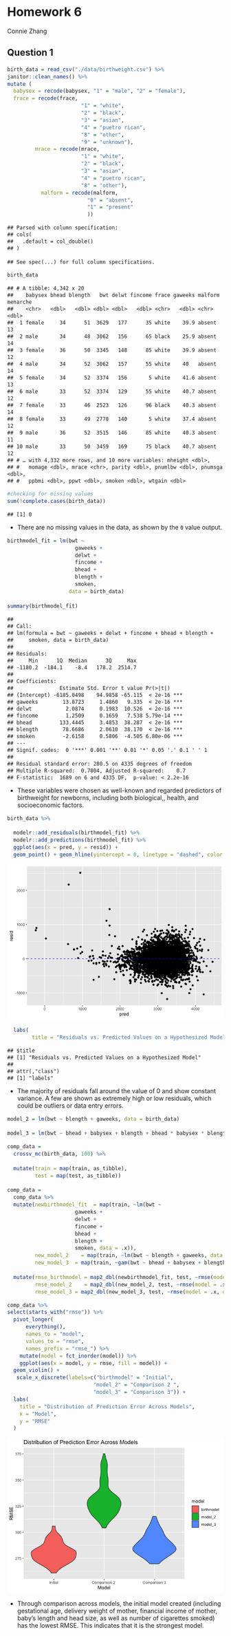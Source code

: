 Homework 6
================
Connie Zhang

## Question 1

``` r
birth_data = read_csv("./data/birthweight.csv") %>% 
janitor::clean_names() %>%
mutate (
  babysex = recode(babysex, "1" = "male", "2" = "female"),
  frace = recode(frace,
                        "1" = "white",
                        "2" = "black",
                        "3" = "asian",
                        "4" = "puetro rican",
                        "8" = "other",
                        "9" = "unknown"),
         mrace = recode(mrace,
                        "1" = "white",
                        "2" = "black",
                        "3" = "asian",
                        "4" = "puetro rican",
                        "8" = "other"),
           malform = recode(malform, 
                          "0" = "absent",
                          "1" = "present"
                          ))  
```

    ## Parsed with column specification:
    ## cols(
    ##   .default = col_double()
    ## )

    ## See spec(...) for full column specifications.

``` r
birth_data
```

    ## # A tibble: 4,342 x 20
    ##    babysex bhead blength   bwt delwt fincome frace gaweeks malform menarche
    ##    <chr>   <dbl>   <dbl> <dbl> <dbl>   <dbl> <chr>   <dbl> <chr>      <dbl>
    ##  1 female     34      51  3629   177      35 white    39.9 absent        13
    ##  2 male       34      48  3062   156      65 black    25.9 absent        14
    ##  3 female     36      50  3345   148      85 white    39.9 absent        12
    ##  4 male       34      52  3062   157      55 white    40   absent        14
    ##  5 female     34      52  3374   156       5 white    41.6 absent        13
    ##  6 male       33      52  3374   129      55 white    40.7 absent        12
    ##  7 female     33      46  2523   126      96 black    40.3 absent        14
    ##  8 female     33      49  2778   140       5 white    37.4 absent        12
    ##  9 male       36      52  3515   146      85 white    40.3 absent        11
    ## 10 male       33      50  3459   169      75 black    40.7 absent        12
    ## # … with 4,332 more rows, and 10 more variables: mheight <dbl>,
    ## #   momage <dbl>, mrace <chr>, parity <dbl>, pnumlbw <dbl>, pnumsga <dbl>,
    ## #   ppbmi <dbl>, ppwt <dbl>, smoken <dbl>, wtgain <dbl>

``` r
#checking for missing values 
sum(!complete.cases(birth_data))
```

    ## [1] 0

  - There are no missing values in the data, as shown by the `0` value
    output.

<!-- end list -->

``` r
birthmodel_fit = lm(bwt ~ 
                      gaweeks + 
                      delwt + 
                      fincome +
                      bhead +
                      blength +
                      smoken, 
                    data = birth_data) 

summary(birthmodel_fit) 
```

    ## 
    ## Call:
    ## lm(formula = bwt ~ gaweeks + delwt + fincome + bhead + blength + 
    ##     smoken, data = birth_data)
    ## 
    ## Residuals:
    ##     Min      1Q  Median      3Q     Max 
    ## -1180.2  -184.1    -8.4   178.2  2514.7 
    ## 
    ## Coefficients:
    ##               Estimate Std. Error t value Pr(>|t|)    
    ## (Intercept) -6185.0498    94.9858 -65.115  < 2e-16 ***
    ## gaweeks        13.8723     1.4860   9.335  < 2e-16 ***
    ## delwt           2.0874     0.1983  10.526  < 2e-16 ***
    ## fincome         1.2509     0.1659   7.538 5.79e-14 ***
    ## bhead         133.4445     3.4853  38.287  < 2e-16 ***
    ## blength        78.6686     2.0610  38.170  < 2e-16 ***
    ## smoken         -2.6158     0.5806  -4.505 6.80e-06 ***
    ## ---
    ## Signif. codes:  0 '***' 0.001 '**' 0.01 '*' 0.05 '.' 0.1 ' ' 1
    ## 
    ## Residual standard error: 280.5 on 4335 degrees of freedom
    ## Multiple R-squared:  0.7004, Adjusted R-squared:    0.7 
    ## F-statistic:  1689 on 6 and 4335 DF,  p-value: < 2.2e-16

  - These variables were chosen as well-known and regarded predictors of
    birthweight for newborns, including both biological,, health, and
    socioeconomic factors.

<!-- end list -->

``` r
birth_data %>%
  
  modelr::add_residuals(birthmodel_fit) %>%
  modelr::add_predictions(birthmodel_fit) %>%
  ggplot(aes(x = pred, y = resid)) +
  geom_point() + geom_hline(yintercept = 0, linetype = "dashed", color = "blue") 
```

![](cz2540_hw6_files/figure-gfm/-%20fitted%20vs%20residual-1.png)<!-- -->

``` r
  labs(
        title = "Residuals vs. Predicted Values on a Hypothesized Model")
```

    ## $title
    ## [1] "Residuals vs. Predicted Values on a Hypothesized Model"
    ## 
    ## attr(,"class")
    ## [1] "labels"

  - The majority of residuals fall around the value of 0 and show
    constant variance. A few are shown as extremely high or low
    residuals, which could be outliers or data entry errors.

<!-- end list -->

``` r
model_2 = lm(bwt ~ blength + gaweeks, data = birth_data) 

model_3 = lm(bwt ~ bhead + babysex + blength + bhead * babysex * blength, data = birth_data) 
```

``` r
comp_data = 
  crossv_mc(birth_data, 100) %>%

  mutate(train = map(train, as_tibble),
         test = map(test, as_tibble)) 

comp_data = 
  comp_data %>% 
  mutate(newbirthmodel_fit  = map(train, ~lm(bwt ~ 
                      gaweeks + 
                      delwt + 
                      fincome + 
                      bhead + 
                      blength +
                      smoken, data = .x)),
         new_model_2    = map(train, ~lm(bwt ~ blength + gaweeks, data = .x)),
         new_model_3  = map(train, ~gam(bwt ~ bhead + babysex + blength + bhead * babysex * blength, data = as_tibble(.x)))) %>% 
  
  mutate(rmse_birthmodel = map2_dbl(newbirthmodel_fit, test, ~rmse(model = .x, data = .y)),
         rmse_model_2    = map2_dbl(new_model_2, test, ~rmse(model = .x, data = .y)),
         rmse_model_3 = map2_dbl(new_model_3, test, ~rmse(model = .x, data = .y))) 
```

``` r
comp_data %>%
select(starts_with("rmse")) %>% 
  pivot_longer(
      everything(),
      names_to = "model", 
      values_to = "rmse",
      names_prefix = "rmse_") %>% 
    mutate(model = fct_inorder(model)) %>% 
    ggplot(aes(x = model, y = rmse, fill = model)) +
  geom_violin() + 
   scale_x_discrete(labels=c("birthmodel" = "Initial", 
                            "model_2" = "Comparison 2 ",
                            "model_3" = "Comparison 3")) +
  labs(
    title = "Distribution of Prediction Error Across Models",
    x = "Model",
    y = "RMSE"
  )
```

![](cz2540_hw6_files/figure-gfm/unnamed-chunk-2-1.png)<!-- -->

  - Through comparison across models, the initial model created
    (including gestational age, delivery weight of mother, financial
    income of mother, baby’s length and head size, as well as number of
    cigarettes smoked) has the lowest RMSE. This indicates that it is
    the strongest model.
